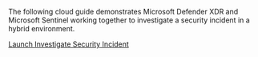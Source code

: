
The following cloud guide demonstrates Microsoft Defender XDR and Microsoft Sentinel working together to investigate a security incident in a hybrid environment.   


[Launch Investigate Security Incident](https://mslearn.cloudguides.com/guides/Investigate%20security%20incidents%20in%20a%20hybrid%20environment%20with%20Azure%20Sentinel)
